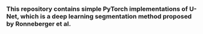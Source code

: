 ### This repository contains simple PyTorch implementations of U-Net, which is a deep learning segmentation method proposed by Ronneberger et al.